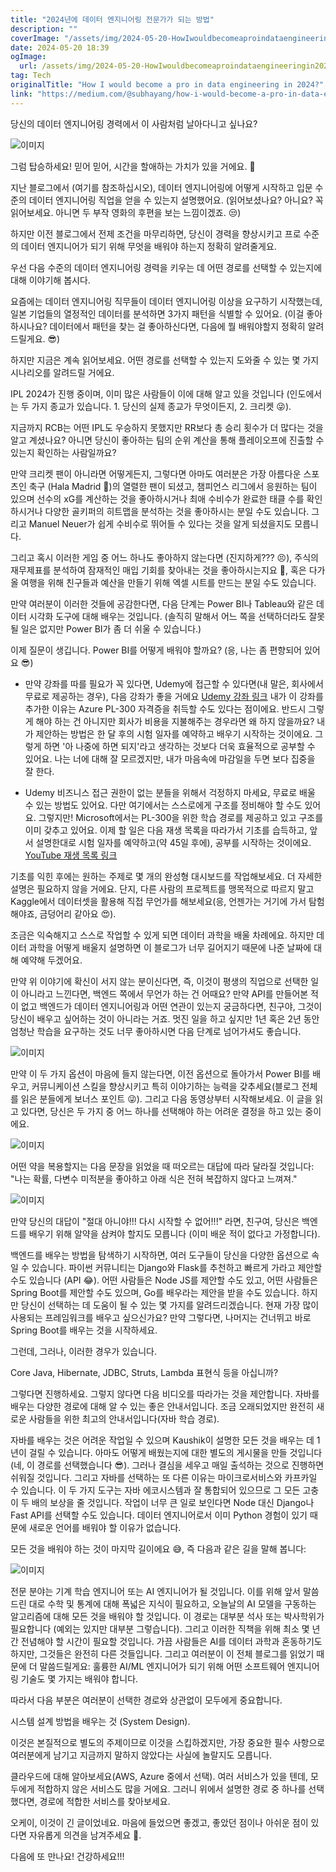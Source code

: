 ```yaml
---
title: "2024년에 데이터 엔지니어링 전문가가 되는 방법"
description: ""
coverImage: "/assets/img/2024-05-20-HowIwouldbecomeaproindataengineeringin2024_0.png"
date: 2024-05-20 18:39
ogImage:
  url: /assets/img/2024-05-20-HowIwouldbecomeaproindataengineeringin2024_0.png
tag: Tech
originalTitle: "How I would become a pro in data engineering in 2024?"
link: "https://medium.com/@subhayang/how-i-would-become-a-pro-in-data-engineering-in-2024-5698d6fbfd58"
---
```


당신의 데이터 엔지니어링 경력에서 이 사람처럼 날아다니고 싶나요?

![이미지](/assets/img/2024-05-20-HowIwouldbecomeaproindataengineeringin2024_0.png)

그럼 탑승하세요! 믿어 믿어, 시간을 할애하는 가치가 있을 거에요. 🤗

지난 블로그에서 (여기를 참조하십시오), 데이터 엔지니어링에 어떻게 시작하고 입문 수준의 데이터 엔지니어링 직업을 얻을 수 있는지 설명했어요. (읽어보셨나요? 아니요? 꼭 읽어보세요. 아니면 두 부작 영화의 후편을 보는 느낌이겠죠. 😒)

<div class="content-ad"></div>

하지만 이전 블로그에서 전제 조건을 마무리하면, 당신이 경력을 향상시키고 프로 수준의 데이터 엔지니어가 되기 위해 무엇을 배워야 하는지 정확히 알려줄게요.

우선 다음 수준의 데이터 엔지니어링 경력을 키우는 데 어떤 경로를 선택할 수 있는지에 대해 이야기해 봅시다.

요즘에는 데이터 엔지니어링 직무들이 데이터 엔지니어링 이상을 요구하기 시작했는데, 일본 기업들의 열정적인 데이터를 분석하면 3가지 패턴을 식별할 수 있어요. (이걸 좋아하시나요? 데이터에서 패턴을 찾는 걸 좋아하신다면, 다음에 뭘 배워야할지 정확히 알려드릴게요. 😎)

하지만 지금은 계속 읽어보세요. 어떤 경로를 선택할 수 있는지 도와줄 수 있는 몇 가지 시나리오를 알려드릴 거에요.

<div class="content-ad"></div>

IPL 2024가 진행 중이며, 이미 많은 사람들이 이에 대해 알고 있을 것입니다 (인도에서는 두 가지 종교가 있습니다. 1. 당신의 실제 종교가 무엇이든지, 2. 크리켓 😜).

지금까지 RCB는 어떤 IPL도 우승하지 못했지만 RR보다 총 승리 횟수가 더 많다는 것을 알고 계셨나요? 아니면 당신이 좋아하는 팀의 순위 계산을 통해 플레이오프에 진출할 수 있는지 확인하는 사람일까요?

만약 크리켓 팬이 아니라면 어떻게든지, 그렇다면 아마도 여러분은 가장 아름다운 스포츠인 축구 (Hala Madrid 🤩)의 열렬한 팬이 되셨고, 챔피언스 리그에서 응원하는 팀이 있으며 선수의 xG를 계산하는 것을 좋아하시거나 최애 수비수가 완료한 태클 수를 확인하시거나 다양한 골키퍼의 히트맵을 분석하는 것을 좋아하시는 분일 수도 있습니다. 그리고 Manuel Neuer가 쉽게 수비수로 뛰어들 수 있다는 것을 알게 되셨을지도 모릅니다.

그리고 혹시 이러한 게임 중 어느 하나도 좋아하지 않는다면 (진지하게??? 😣), 주식의 재무제표를 분석하여 잠재적인 매입 기회를 찾아내는 것을 좋아하시는지요 🤯, 혹은 다가올 여행을 위해 친구들과 예산을 만들기 위해 엑셀 시트를 만드는 분일 수도 있습니다.

만약 여러분이 이러한 것들에 공감한다면, 다음 단계는 Power BI나 Tableau와 같은 데이터 시각화 도구에 대해 배우는 것입니다. (솔직히 말해서 어느 쪽을 선택하더라도 잘못될 일은 없지만 Power BI가 좀 더 쉬울 수 있습니다.)

<div class="content-ad"></div>

이제 질문이 생깁니다. Power BI를 어떻게 배워야 할까요? (응, 나는 좀 편향되어 있어요 😎)

- 만약 강좌를 따를 필요가 꼭 있다면, Udemy에 접근할 수 있다면(내 말은, 회사에서 무료로 제공하는 경우), 다음 강좌가 좋을 거에요
  [Udemy 강좌 링크](https://www.udemy.com/course/70-778-analyzing-and-visualizing-data-with-power-bi/?couponCode=LEADERSALE24A)
  내가 이 강좌를 추가한 이유는 Azure PL-300 자격증을 취득할 수도 있다는 점이에요. 반드시 그렇게 해야 하는 건 아니지만 회사가 비용을 지불해주는 경우라면 왜 하지 않을까요?
  내가 제안하는 방법은 한 달 후의 시험 일자를 예약하고 배우기 시작하는 것이에요. 그렇게 하면 '아 나중에 하면 되지'라고 생각하는 것보다 더욱 효율적으로 공부할 수 있어요.
  나는 너에 대해 잘 모르겠지만, 내가 마음속에 마감일을 두면 보다 집중을 잘 한다.

- Udemy 비즈니스 접근 권한이 없는 분들을 위해서 걱정하지 마세요, 무료로 배울 수 있는 방법도 있어요. 다만 여기에서는 스스로에게 구조를 정비해야 할 수도 있어요. 그렇지만! Microsoft에서는 PL-300을 위한 학습 경로를 제공하고 있고 구조를 이미 갖추고 있어요. 이제 할 일은 다음 재생 목록을 따라가서 기초를 습득하고, 앞서 설명한대로 시험 일자를 예약하고(약 45일 후에), 공부를 시작하는 것이에요.
  [YouTube 재생 목록 링크](https://youtube.com/playlist?list=PLUaB-1hjhk8HqnmK0gQhfmIdCbxwoAoys&si=sR5WzXwQxfbojLrJ)

기초를 익힌 후에는 원하는 주제로 몇 개의 완성형 대시보드를 작업해보세요. 더 자세한 설명은 필요하지 않을 거에요. 단지, 다른 사람의 프로젝트를 맹목적으로 따르지 말고 Kaggle에서 데이터셋을 활용해 직접 무언가를 해보세요(응, 언젠가는 거기에 가서 탐험해야죠, 금덩어리 같아요 😍).

조금은 익숙해지고 스스로 작업할 수 있게 되면 데이터 과학을 배울 차례에요. 하지만 데이터 과학을 어떻게 배울지 설명하면 이 블로그가 너무 길어지기 때문에 나준 날짜에 대해 예약해 두겠어요.

<div class="content-ad"></div>

만약 위 이야기에 확신이 서지 않는 분이신다면, 즉, 이것이 평생의 직업으로 선택한 일이 아니라고 느낀다면, 백엔드 쪽에서 무언가 하는 건 어때요? 만약 API를 만들어본 적이 없고 백엔드가 데이터 엔지니어링과 어떤 연관이 있는지 궁금하다면, 친구야, 그것이 당신이 배우고 싶어하는 것이 아니라는 거죠. 멋진 일을 하고 싶지만 1년 혹은 2년 동안 엄청난 학습을 요구하는 것도 너무 좋아하시면 다음 단계로 넘어가셔도 좋습니다.

![이미지](/assets/img/2024-05-20-HowIwouldbecomeaproindataengineeringin2024_2.png)

만약 이 두 가지 옵션이 마음에 들지 않는다면, 이전 옵션으로 돌아가서 Power BI를 배우고, 커뮤니케이션 스킬을 향상시키고 특히 이야기하는 능력을 갖추세요(블로그 전체를 읽은 분들에게 보너스 포인트 😜). 그리고 다음 동영상부터 시작해보세요. 이 글을 읽고 있다면, 당신은 두 가지 중 어느 하나를 선택해야 하는 어려운 결정을 하고 있는 중이에요.

![이미지](/assets/img/2024-05-20-HowIwouldbecomeaproindataengineeringin2024_3.png)

<div class="content-ad"></div>

어떤 약을 복용할지는 다음 문장을 읽었을 때 떠오르는 대답에 따라 달라질 것입니다: "나는 확률, 다변수 미적분을 좋아하고 아래 식은 전혀 복잡하지 않다고 느껴져."

![이미지](/assets/img/2024-05-20-HowIwouldbecomeaproindataengineeringin2024_4.png)

만약 당신의 대답이 "절대 아니야!!! 다시 시작할 수 없어!!!" 라면, 친구여, 당신은 백엔드를 배우기 위해 알약을 삼켜야 할지도 모릅니다 (이미 배운 적이 없다고 가정합니다).

백엔드를 배우는 방법을 탐색하기 시작하면, 여러 도구들이 당신을 다양한 옵션으로 속일 수 있습니다.
파이썬 커뮤니티는 Django와 Flask를 추천하고 빠르게 가라고 제안할 수도 있습니다 (API 😂).
어떤 사람들은 Node JS를 제안할 수도 있고, 어떤 사람들은 Spring Boot를 제안할 수도 있으며, Go를 배우라는 제안을 받을 수도 있습니다. 하지만 당신이 선택하는 데 도움이 될 수 있는 몇 가지를 알려드리겠습니다.
현재 가장 많이 사용되는 프레임워크를 배우고 싶으신가요? 만약 그렇다면, 나머지는 건너뛰고 바로 Spring Boot를 배우는 것을 시작하세요.

<div class="content-ad"></div>

그런데, 그러나, 이러한 경우가 있습니다.

Core Java, Hibernate, JDBC, Struts, Lambda 표현식 등을 아십니까?

그렇다면 진행하세요. 그렇지 않다면 다음 비디오를 따라가는 것을 제안합니다. 자바를 배우는 다양한 경로에 대해 알 수 있는 좋은 안내서입니다. 조금 오래되었지만 완전히 새로운 사람들을 위한 최고의 안내서입니다(자바 학습 경로).

자바를 배우는 것은 어려운 작업일 수 있으며 Kaushik이 설명한 모든 것을 배우는 데 1년이 걸릴 수 있습니다. 아마도 어떻게 배웠는지에 대한 별도의 게시물을 만들 것입니다(네, 이 경로를 선택했습니다 😎). 그러나 결심을 세우고 매일 출석하는 것으로 진행하면 쉬워질 것입니다.
그리고 자바를 선택하는 또 다른 이유는 마이크로서비스와 카프카일 수 있습니다. 이 두 가지 도구는 자바 에코시스템과 잘 통합되어 있으므로 그 모든 고충이 두 배의 보상을 줄 것입니다.
작업이 너무 큰 일로 보인다면 Node 대신 Django나 Fast API를 선택할 수도 있습니다. 데이터 엔지니어로서 이미 Python 경험이 있기 때문에 새로운 언어를 배워야 할 이유가 없습니다.

<div class="content-ad"></div>

모든 것을 배워야 하는 것이 마지막 길이에요 😅, 즉 다음과 같은 길을 말해 봅니다:

![이미지](/assets/img/2024-05-20-HowIwouldbecomeaproindataengineeringin2024_5.png)

<div class="content-ad"></div>

전문 분야는 기계 학습 엔지니어 또는 AI 엔지니어가 될 것입니다. 이를 위해 앞서 말씀드린 대로 수학 및 통계에 대해 폭넓은 지식이 필요하고, 오늘날의 AI 모델을 구동하는 알고리즘에 대해 모든 것을 배워야 할 것입니다. 이 경로는 대부분 석사 또는 박사학위가 필요합니다 (예외는 있지만 대부분 그렇습니다). 그리고 이러한 직책을 위해 최소 몇 년 간 전념해야 할 시간이 필요할 것입니다. 가끔 사람들은 AI를 데이터 과학과 혼동하기도 하지만, 그것들은 완전히 다른 것들입니다. 그리고 여러분이 이 전체 블로그를 읽었기 때문에 더 말씀드릴게요: 훌륭한 AI/ML 엔지니어가 되기 위해 어떤 소프트웨어 엔지니어링 기술도 몇 가지는 배워야 합니다.

따라서 다음 부분은 여러분이 선택한 경로와 상관없이 모두에게 중요합니다.

시스템 설계 방법을 배우는 것 (System Design).

이것은 본질적으로 별도의 주제이므로 이것을 스킵하겠지만, 가장 중요한 필수 사항으로 여러분에게 남기고 지금까지 말하지 않았다는 사실에 놀랄지도 모릅니다.

<div class="content-ad"></div>

클라우드에 대해 알아보세요(AWS, Azure 중에서 선택). 여러 서비스가 있을 텐데, 모두에게 적합하지 않은 서비스도 많을 거에요.
그러니 위에서 설명한 경로 중 하나를 선택했다면, 경로에 적합한 서비스를 찾아보세요.

오케이, 이것이 긴 글이었네요. 마음에 들었으면 좋겠고, 좋았던 점이나 아쉬운 점이 있다면 자유롭게 의견을 남겨주세요 🙂.

다음에 또 만나요! 건강하세요!!!
